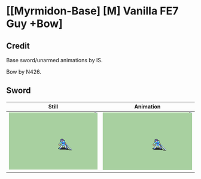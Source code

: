 # [\[Myrmidon-Base\] \[M\] Vanilla FE7 Guy +Bow]

## Credit

Base sword/unarmed animations by IS.

Bow by N426.
	
## Sword

| Still | Animation |
| :---: | :-------: |
| ![Sword still](./Sword_000.png) | ![Sword animation](./Sword.gif) |
